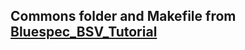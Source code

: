 ## Commons folder and Makefile from [Bluespec_BSV_Tutorial](https://github.com/rsnikhil/Bluespec_BSV_Tutorial)